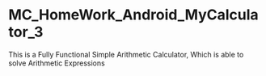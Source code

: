 # MC_HomeWork_Android_MyCalculator_3
This is a Fully Functional Simple Arithmetic Calculator, Which is able to solve Arithmetic Expressions
